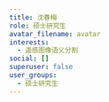 ```yaml
---
title: 沈春梅
role: 硕士研究生
avatar_filename: avatar
interests:
  - 遥感图像语义分割
social: []
superuser: false
user_groups:
  - 硕士研究生
---
```

